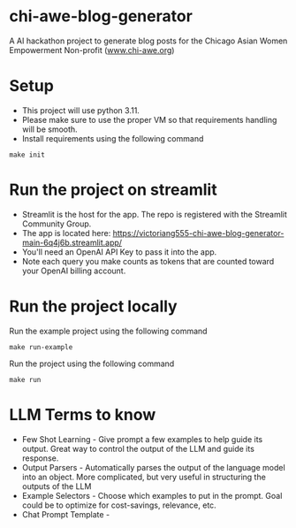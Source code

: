 # chi-awe-blog-generator
A AI hackathon project to generate blog posts for the Chicago Asian Women Empowerment Non-profit (www.chi-awe.org)

# Setup
- This project will use python 3.11. 
- Please make sure to use the proper VM so that requirements handling will be smooth.
- Install requirements using the following command
```
make init
```

# Run the project on streamlit
- Streamlit is the host for the app. The repo is registered with the Streamlit Community Group. 
- The app is located here: https://victoriang555-chi-awe-blog-generator-main-6q4j6b.streamlit.app/ 
- You'll need an OpenAI API Key to pass it into the app.
- Note each query you make counts as tokens that are counted toward your OpenAI billing account.

# Run the project locally
Run the example project using the following command
```
make run-example
```

Run the project using the following command
```
make run
```

# LLM Terms to know
- Few Shot Learning - Give prompt a few examples to help guide its output. Great way to control the output of the LLM and guide its response.
- Output Parsers - Automatically parses the output of the language model into an object. More complicated, but very useful in structuring the outputs of the LLM
- Example Selectors - Choose which examples to put in the prompt. Goal could be to optimize for cost-savings, relevance, etc.
- Chat Prompt Template - 
